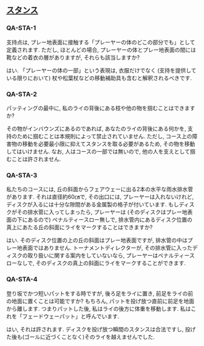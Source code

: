 ## [スタンス](80207)

### QA-STA-1
支持点は,
プレー地表面に接触する「プレーヤーの体のどこの部分でも」として定義されます.
ただし,
ほとんどの場合,
プレーヤーの体とプレー地表面の間には靴などの着衣の層がありますが,
それらも該当しますか?

はい.
「プレーヤーの体の一部」という表現は,
衣服だけでなく
(支持を提供している限りにおいて)
杖や松葉杖などの移動補助具も含むと解釈されるべきです.

### QA-STA-2
パッティングの最中に,
私のライの背後にある枝や他の物を掴むことはできますか?

その物がインバウンズにあるのであれば,
あなたのライの背後にある何かを,
支持のために掴むことは本規則によって禁止されていません.
ただし,
コース上の障害物の移動を必要最小限に抑えてスタンスを取る必要があるため,
その物を移動してはいけません.
なお,
人はコースの一部では無いので,
他の人を支えとして掴むことは許されません.

### QA-STA-3
私たちのコースには,
丘の斜面からフェアウェーに出る2本の水平な雨水排水菅があります.
それは直径約60㎝で,
その出口には,
プレーヤーは入れないけれど,
ディスクが入るには十分な隙間がある金属製の格子が付いています.
もしディスクがその排水菅に入ってしまったら,
プレーヤーは
(そのディスクはプレー地表面の下にあるので)
ペナルティースロー無しで,
排水管内にあるディスク位置の真上にあたる丘の斜面にライをマークすることはできますか?

はい.
そのディスク位置の上の丘の斜面はプレー地表面ですが,
排水管の中はプレー地表面ではありません.
トーナメントディレクターが,
その排水管に入ったディスクの取り扱いに関する案内をしていないなら,
プレーヤーはペナルティースローなしで,
そのディスクの真上の斜面にライをマークすることができます.

### QA-STA-4
登り坂でかつ短いパットをする時ですが,
後ろ足をライに置き,
前足をライの前の地面に置くことは可能ですか?
もちろん,
パットを投げ放つ直前に前足を地面から離します.
つまりパットした後,
私はライの後方に体重を移動します.
私はこれを「フェードウェーパット」と呼んでいます.

はい,
それは許されます.
ディスクを投げ放つ瞬間のスタンスは合法ですし,
投げた後も(ゴールに近づくことなく)そのライを越えませんでした.
